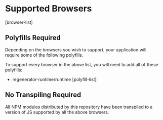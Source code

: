 # Supported Browsers

[browser-list]

## Polyfills Required

Depending on the browsers you wish to support, your application will require some of the following polyfills.

To support every browser in the above list, you will need to add all of these polyfills:

- regenerator-runtime/runtime
[polyfill-list]

## No Transpiling Required

All NPM modules distributed by this repository have been transpiled to a version of JS supported by all the above browsers.

